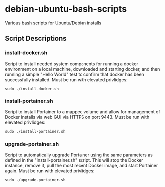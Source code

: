 # debian-ubuntu-bash-scripts
Various bash scripts for Ubuntu/Debian installs

## Script Descriptions
### install-docker.sh
Script to install needed system components for running a docker environment on a local machine, downloaded and starting docker, and then running a simple "Hello World" test to confirm that docker has been successfully installed.  Must be run with elevated privlidges:
```
sudo ./install-docker.sh
```
### install-portainer.sh
Script to install Portainer to a mapped volume and allow for management of Docker installs via web GUI via HTTPS on port 9443. Must be run with elevated privlidges:
```
sudo ./install-portainer.sh
```
### upgrade-portainer.sh
Script to automatically upgrade Portainer using the same parameters as defined in the "install-portainer.sh" script. This will stop the Docker instance, remove it, pull the most recent Docker image, and start Portainer again. Must be run with elevated privlidges:
```
sudo ./upgrade-portainer.sh
```
